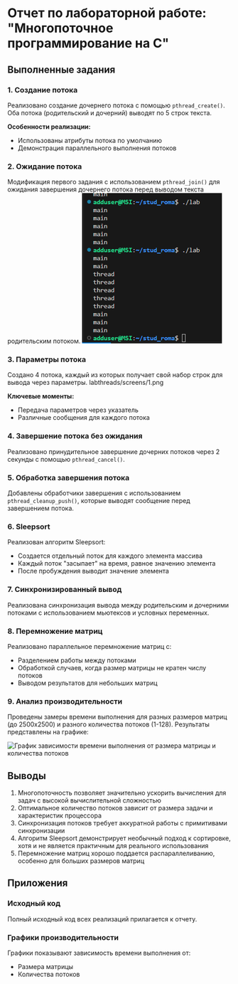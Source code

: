 # Отчет по лабораторной работе: "Многопоточное программирование на C"

## Выполненные задания

### 1. Создание потока
Реализовано создание дочернего потока с помощью `pthread_create()`. Оба потока (родительский и дочерний) выводят по 5 строк текста.

**Особенности реализации:**
- Использованы атрибуты потока по умолчанию
- Демонстрация параллельного выполнения потоков

### 2. Ожидание потока
Модификация первого задания с использованием `pthread_join()` для ожидания завершения дочернего потока перед выводом текста родительским потоком.
![](./screens/1.png)

### 3. Параметры потока
Создано 4 потока, каждый из которых получает свой набор строк для вывода через параметры.
labthreads/screens/1.png

**Ключевые моменты:**
- Передача параметров через указатель
- Различные сообщения для каждого потока

### 4. Завершение потока без ожидания
Реализовано принудительное завершение дочерних потоков через 2 секунды с помощью `pthread_cancel()`.

### 5. Обработка завершения потока
Добавлены обработчики завершения с использованием `pthread_cleanup_push()`, которые выводят сообщение перед завершением потока.

### 6. Sleepsort
Реализован алгоритм Sleepsort:
- Создается отдельный поток для каждого элемента массива
- Каждый поток "засыпает" на время, равное значению элемента
- После пробуждения выводит значение элемента

### 7. Синхронизированный вывод
Реализована синхронизация вывода между родительским и дочерними потоками с использованием мьютексов и условных переменных.

### 8. Перемножение матриц
Реализовано параллельное перемножение матриц с:
- Разделением работы между потоками
- Обработкой случаев, когда размер матрицы не кратен числу потоков
- Выводом результатов для небольших матриц

### 9. Анализ производительности
Проведены замеры времени выполнения для разных размеров матриц (до 2500x2500) и разного количества потоков (1-128). Результаты представлены на графике:

![График зависимости времени выполнения от размера матрицы и количества потоков](Figure_1.png)

## Выводы

1. Многопоточность позволяет значительно ускорить вычисления для задач с высокой вычислительной сложностью
2. Оптимальное количество потоков зависит от размера задачи и характеристик процессора
3. Синхронизация потоков требует аккуратной работы с примитивами синхронизации
4. Алгоритм Sleepsort демонстрирует необычный подход к сортировке, хотя и не является практичным для реального использования
5. Перемножение матриц хорошо поддается распараллеливанию, особенно для больших размеров матриц

## Приложения

### Исходный код
Полный исходный код всех реализаций прилагается к отчету.

### Графики производительности
Графики показывают зависимость времени выполнения от:
- Размера матрицы
- Количества потоков
